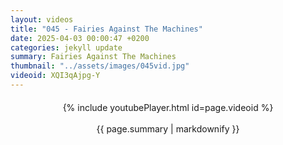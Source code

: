```yaml
---
layout: videos
title: "045 - Fairies Against The Machines"
date: 2025-04-03 00:00:47 +0200
categories: jekyll update
summary: Fairies Against The Machines
thumbnail: "../assets/images/045vid.jpg"
videoid: XQI3qAjpg-Y
---
```


<div style="text-align: center; margin-top: 20px;">
  {% include youtubePlayer.html id=page.videoid %}
  <p style="margin-top: 15px; font-size: 1.2em; color: #333;">
    <p>{{ page.summary | markdownify }}</p>
  </p>
</div>
